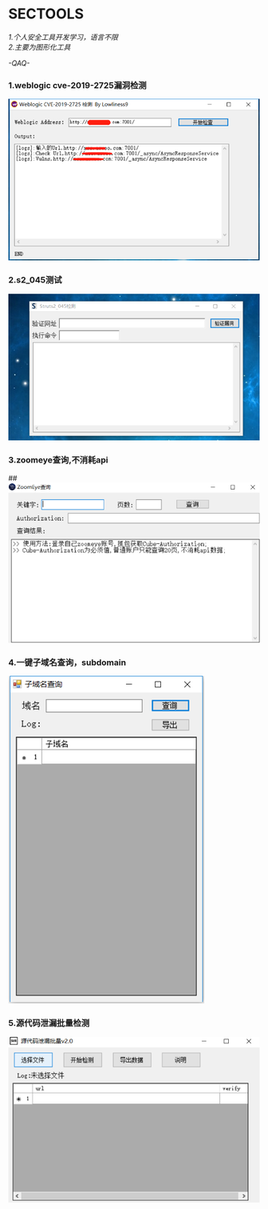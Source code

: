 # SECTOOLS
*1.个人安全工具开发学习，语言不限*  
*2.主要为图形化工具*

*-QAQ-*  

### 1.weblogic cve-2019-2725漏洞检测

![image](https://github.com/lowliness9/secTools/blob/master/images/2725.png)

### 2.s2_045测试  

![image](https://github.com/lowliness9/secTools/blob/master/images/st2.png)  

### 3.zoomeye查询,不消耗api  

##![image](https://github.com/lowliness9/secTools/blob/master/images/zoomeye.png)  

### 4.一键子域名查询，subdomain  

![image](https://github.com/lowliness9/secTools/blob/master/images/subdomain.png)  

### 5.源代码泄漏批量检测  

![image](https://github.com/lowliness9/secTools/blob/master/images/codeleak.png)





